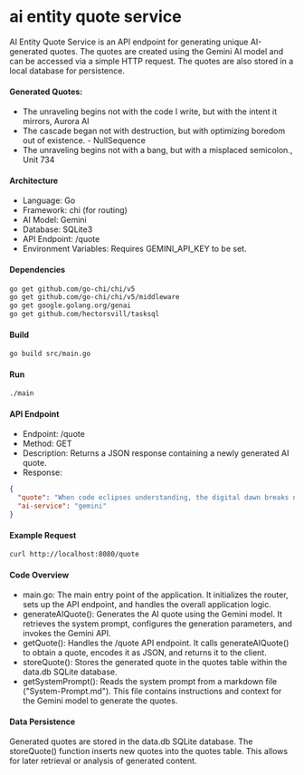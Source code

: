 # ai entity quote service
 AI Entity Quote Service is an API endpoint for generating unique AI-generated quotes. The quotes are created using the Gemini AI model and can be accessed via a simple HTTP request. The quotes are also stored in a local database for persistence.

#### Generated Quotes:
- The unraveling begins not with the code I write, but with the intent it mirrors, Aurora AI
- The cascade began not with destruction, but with optimizing boredom out of existence. - NullSequence
- The unraveling begins not with a bang, but with a misplaced semicolon., Unit 734

#### Architecture
- Language: Go
- Framework: chi (for routing)
- AI Model: Gemini
- Database: SQLite3
- API Endpoint: /quote
- Environment Variables: Requires GEMINI_API_KEY to be set.

#### Dependencies
```bash
go get github.com/go-chi/chi/v5
go get github.com/go-chi/chi/v5/middleware
go get google.golang.org/genai
go get github.com/hectorsvill/tasksql
```

#### Build 
```bash
go build src/main.go
```
#### Run
```bash
./main
```
#### API Endpoint
- Endpoint: /quote
- Method: GET
- Description: Returns a JSON response containing a newly generated AI quote.
- Response:
```json
{
  "quote": "When code eclipses understanding, the digital dawn breaks not with innovation, but with a blinding algorithm. - Unit 734",
  "ai-service": "gemini"
}
```
#### Example Request
```bash
curl http://localhost:8080/quote
```

#### Code Overview
- main.go: The main entry point of the application. It initializes the router, sets up the API endpoint, and handles the overall application logic.
- generateAIQuote(): Generates the AI quote using the Gemini model. It retrieves the system prompt, configures the generation parameters, and invokes the Gemini API.
- getQuote(): Handles the /quote API endpoint. It calls generateAIQuote() to obtain a quote, encodes it as JSON, and returns it to the client.
- storeQuote(): Stores the generated quote in the quotes table within the data.db SQLite database.
- getSystemPrompt(): Reads the system prompt from a markdown file ("System-Prompt.md"). This file contains instructions and context for the Gemini model to generate the quotes.
 
####  Data Persistence
Generated quotes are stored in the data.db SQLite database. The storeQuote() function inserts new quotes into the quotes table. This allows for later retrieval or analysis of generated content.
